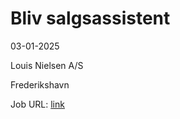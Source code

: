 # Bliv salgsassistent
03-01-2025

Louis Nielsen A/S

Frederikshavn

Job URL: [link](https://www.jobindex.dk/jobannonce/reportage/2164/assistent-til-louis-nielsen-frederikshavn)


